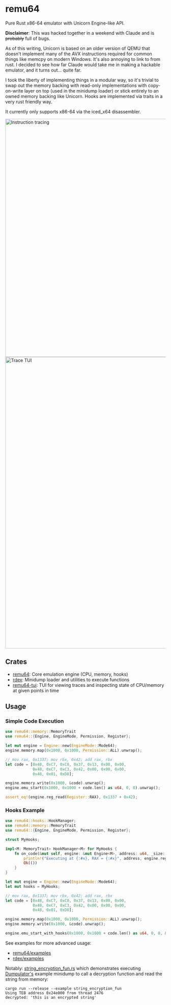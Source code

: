 # remu64

Pure Rust x86-64 emulator with Unicorn Engine-like API.

**Disclaimer**: This was hacked together in a weekend with Claude and is ~~probably~~ full of bugs.

As of this writing, Unicorn is based on an older version of QEMU that doesn't implement many of the
AVX instructions required for common things like memcpy on modern Windows. It's also annoying to link to
from rust. I decided to see how far Claude would take me in making a hackable emulator, and it turns out...
quite far.

I took the liberty of implementing things in a modular way, so it's trivial to swap out the memory
backing with read-only implementations with copy-on-write layer on top (used in the minidump loader)
or stick entirely to an owned memory backing like Unicorn. Hooks are implemented via traits in a very
rust friendly way.

It currently only supports x86-64 via the iced_x64 disassembler.

<img width="1165" height="745" alt="Instruction tracing" src="https://github.com/user-attachments/assets/bf0be54d-c112-46e7-8c68-8464ce8e7f32" />
<img width="1572" height="912" alt="Trace TUI" src="https://github.com/user-attachments/assets/e745f623-3240-448d-8498-95acd5ea44d7" />

## Crates

- [remu64](remu64): Core emulation engine (CPU, memory, hooks)
- [rdex](rex): Minidump loader and utilities to execute functions
- [remu64-tui](remu64-tui): TUI for viewing traces and inspecting state of CPU/memory at given points in time

## Usage

### Simple Code Execution

```rust
use remu64::memory::MemoryTrait
use remu64::{Engine, EngineMode, Permission, Register};

let mut engine = Engine::new(EngineMode::Mode64);
engine.memory.map(0x1000, 0x1000, Permission::ALL).unwrap();

// mov rax, 0x1337; mov rbx, 0x42; add rax, rbx
let code = [0x48, 0xC7, 0xC0, 0x37, 0x13, 0x00, 0x00, 
            0x48, 0xC7, 0xC3, 0x42, 0x00, 0x00, 0x00, 
            0x48, 0x01, 0xD8];

engine.memory.write(0x1000, &code).unwrap();
engine.emu_start(0x1000, 0x1000 + code.len() as u64, 0, 0).unwrap();

assert_eq!(engine.reg_read(Register::RAX), 0x1337 + 0x42);
```

### Hooks Example

```rust
use remu64::hooks::HookManager;
use remu64::memory::MemoryTrait
use remu64::{Engine, EngineMode, Permission, Register};

struct MyHooks;

impl<M: MemoryTrait> HookManager<M> for MyHooks {
    fn on_code(&mut self, engine: &mut Engine<M>, address: u64, _size: usize) -> remu64::Result<()> {
        println!("Executing at {:#x}, RAX = {:#x}", address, engine.reg_read(Register::RAX));
        Ok(())
    }
}

let mut engine = Engine::new(EngineMode::Mode64);
let mut hooks = MyHooks;

// mov rax, 0x1337; mov rbx, 0x42; add rax, rbx
let code = [0x48, 0xC7, 0xC0, 0x37, 0x13, 0x00, 0x00, 
            0x48, 0xC7, 0xC3, 0x42, 0x00, 0x00, 0x00, 
            0x48, 0x01, 0xD8];

engine.memory.map(0x1000, 0x1000, Permission::ALL).unwrap();
engine.memory.write(0x1000, &code).unwrap();

engine.emu_start_with_hooks(0x1000, 0x1000 + code.len() as u64, 0, 0, &mut hooks).unwrap();
```

See examples for more advanced usage:

- [remu64/examples](remu64/examples)
- [rdex/examples](rdex/examples)

Notably: [string_encryption_fun.rs](rdex/examples/string_encryption_fun.rs) which demonstrates executing
[Dumpulator's](https://github.com/mrexodia/dumpulator?tab=readme-ov-file#calling-a-function) example minidump
to call a decryption function and read the string from memory:

```
cargo run --release --example string_encryption_fun
Using TEB address 0x24e000 from thread 2476
decrypted: 'this is an encrypted string'
```
